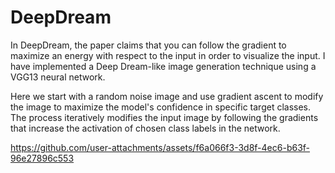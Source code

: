 # DeepDream
In DeepDream, the paper claims that you can follow the gradient to maximize an energy with respect to the input in order to visualize the input. I have implemented a Deep Dream-like image generation technique using a VGG13 neural network. 

Here we start with a random noise image and use gradient ascent to modify the image to maximize the model's confidence in specific target classes. The process iteratively modifies the input image by following the gradients that increase the activation of chosen class labels in the network.


https://github.com/user-attachments/assets/f6a066f3-3d8f-4ec6-b63f-96e27896c553

